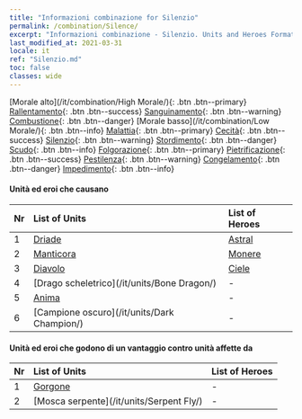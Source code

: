 ```yaml
---
title: "Informazioni combinazione for Silenzio"
permalink: /combination/Silence/
excerpt: "Informazioni combinazione - Silenzio. Units and Heroes Formation."
last_modified_at: 2021-03-31
locale: it
ref: "Silenzio.md"
toc: false
classes: wide
---
```


  [Morale alto](/it/combination/High Morale/){: .btn .btn--primary} [Rallentamento](/it/combination/Slow/){: .btn .btn--success} [Sanguinamento](/it/combination/Bleeding/){: .btn .btn--warning} [Combustione](/it/combination/Burning/){: .btn .btn--danger} [Morale basso](/it/combination/Low Morale/){: .btn .btn--info} [Malattia](/it/combination/Disease/){: .btn .btn--primary} [Cecità](/it/combination/Blind/){: .btn .btn--success} [Silenzio](/it/combination/Silence/){: .btn .btn--warning} [Stordimento](/it/combination/Stun/){: .btn .btn--danger} [Scudo](/it/combination/Shield/){: .btn .btn--info} [Folgorazione](/it/combination/Static/){: .btn .btn--primary} [Pietrificazione](/it/combination/Petrify/){: .btn .btn--success} [Pestilenza](/it/combination/Plague/){: .btn .btn--warning} [Congelamento](/it/combination/Freeze/){: .btn .btn--danger} [Impedimento](/it/combination/Deterrence/){: .btn .btn--info} 


#### Unità ed eroi che causano <Silenzio>

  | Nr |  List of Units  | List of Heroes | 
  |:---|:----------------|:---------------| 
  | 1 | [Driade](/it/units/Sprite/) | [Astral](/it/heroes/Astral/) |
  | 2 | [Manticora](/it/units/Manticore/) | [Monere](/it/heroes/Monere/) |
  | 3 | [Diavolo](/it/units/Devil/) | [Ciele](/it/heroes/Ciele/) |
  | 4 | [Drago scheletrico](/it/units/Bone Dragon/) | - |
  | 5 | [Anima](/it/units/Wight/) | - |
  | 6 | [Campione oscuro](/it/units/Dark Champion/) | - |


#### Unità ed eroi che godono di un vantaggio contro unità affette da <Silenzio>

  | Nr |  List of Units  | List of Heroes | 
  |:---|:----------------|:---------------| 
  | 1 | [Gorgone](/it/units/Gorgon/) | - |
  | 2 | [Mosca serpente](/it/units/Serpent Fly/) | - |
